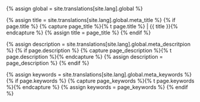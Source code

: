 {% assign global = site.translations[site.lang].global %}

{% assign title = site.translations[site.lang].global.meta_title %}
  {% if page.title %}
    {% capture page_title %}{% t page.title %} | {{ title }}{% endcapture %}
    {% assign title = page_title %}
  {% endif %}

{% assign description = site.translations[site.lang].global.meta_descritpion %}
  {% if page.description %}
    {% capture page_description %}{% t page.description %}{% endcapture %}
    {% assign description = page_description %}
  {% endif %}

{% assign keywords = site.translations[site.lang].global.meta_keywords %}
  {% if page.keywords %}
    {% capture page_keywords %}{% t page.keywords %}{% endcapture %}
    {% assign keywords = page_keywords %}
  {% endif %}

  <head>
  <meta name="keywords" content="{{ keywords }}">
  <meta name="description" content="{{ description }}">
  <title>{{ title }}</title>
</head>